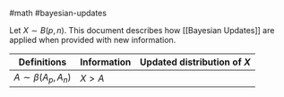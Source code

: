 #math #bayesian-updates

Let $X \sim B \left ( p, n \right )$. This document describes how [[Bayesian Updates]] are applied when provided with new information.

| Definitions | Information | Updated distribution of $X$ |
| ----- | ----- | ----- |
| $A \sim \beta \left ( A_p, A_n \right )$ | $X > A$ | |
